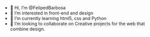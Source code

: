 - 👋 Hi, I’m @FelipedBarbosa
- 👀 I’m interested in front-end and design
- 🌱 I’m currently learning html5, css and Python
- 💞️ I’m looking to collaborate on Creative projects for the web that combine design.








<!---
FelipedBarbosa/FelipedBarbosa is a ✨ special ✨ repository because its `README.md` (this file) appears on your GitHub profile.
You can click the Preview link to take a look at your changes.
--->
